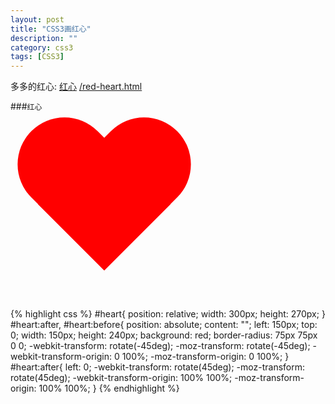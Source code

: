 ```yaml
---
layout: post
title: "CSS3画红心"
description: ""
category: css3
tags: [CSS3]
---
```



多多的红心: [红心](/red-heart.html) [/red-heart.html](/red-heart.html)

###`红心`
<div id="heart">&nbsp;</div>
<br/>
<style type="text/css">
  #heart{
    position: relative;
    width: 300px;
    height: 270px;
  }
  #heart:after,
  #heart:before{
    position: absolute;
    content: "";
    left: 150px;
    top: 0;
    width: 150px;
    height: 240px;
    background: red;
    border-radius: 75px 75px 0 0;
    -webkit-transform: rotate(-45deg);
    -moz-transform: rotate(-45deg);
    -webkit-transform-origin: 0 100%;
    -moz-transform-origin: 0 100%;
  }
  #heart:after{
    left: 0;
    -webkit-transform: rotate(45deg);
    -moz-transform: rotate(45deg);
    -webkit-transform-origin: 100% 100%;
    -moz-transform-origin: 100% 100%;
  }
</style>

{% highlight css %}
#heart{
    position: relative;
    width: 300px;
    height: 270px;
  }
  #heart:after,
  #heart:before{
    position: absolute;
    content: "";
    left: 150px;
    top: 0;
    width: 150px;
    height: 240px;
    background: red;
    border-radius: 75px 75px 0 0;
    -webkit-transform: rotate(-45deg);
    -moz-transform: rotate(-45deg);
    -webkit-transform-origin: 0 100%;
    -moz-transform-origin: 0 100%;
  }
  #heart:after{
    left: 0;
    -webkit-transform: rotate(45deg);
    -moz-transform: rotate(45deg);
    -webkit-transform-origin: 100% 100%;
    -moz-transform-origin: 100% 100%;
  }
{% endhighlight %}